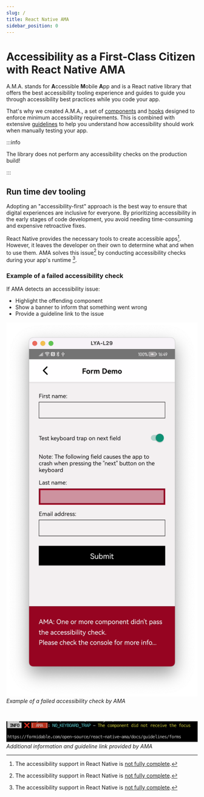 ```yaml
---
slug: /
title: React Native AMA
sidebar_position: 0
---
```


# Accessibility as a First-Class Citizen with React Native AMA

A.M.A. stands for **A**ccessible **M**obile **A**pp and is a React native library that offers the best accessibility tooling experience and guides to guide you through accessibility best practices while you code your app.

That's why we created A.M.A., a set of [components](https://formidable.com/open-source/react-native-ama/components/) and
[hooks](https://formidable.com/open-source/react-native-ama/components/) designed to enforce minimum accessibility requirements.
This is combined with extensive [guidelines](https://formidable.com/open-source/react-native-ama/guidelines/) to help you understand how accessibility should work when manually testing your app.

:::info

The library does not perform any accessibility checks on the production build!

:::

## Run time dev tooling

Adopting an "accessibility-first" approach is the best way to ensure that digital experiences are inclusive for everyone. By prioritizing accessibility in the early stages of code development, you avoid needing time-consuming and expensive retroactive fixes.

React Native provides the necessary tools to create accessible apps[^1]. However, it leaves the developer on their own to determine what and when to use them. AMA solves this issue[^1] by conducting accessibility checks during your app's runtime [^1].

### Example of a failed accessibility check

If AMA detects an accessibility issue:

- Highlight the offending component
- Show a banner to inform that something went wrong
- Provide a guideline link to the issue

![Example of a failed accessibility check by AMA](https://github.com/FormidableLabs/react-native-ama/blob/main/docs/ama-demo.png?raw=true)
_Example of a failed accessibility check by AMA_

<br />

![Additional information and guideline link provided by AMA](https://github.com/FormidableLabs/react-native-ama/blob/main/docs/ama-console-error.png?raw=true)
_Additional information and guideline link provided by AMA_

[^1]: The accessibility support in React Native is [not fully complete](https://github.com/facebook/react-native/projects/15).
[^1]: AMA can help catch common accessibility issues, but a full manual test is still necessary.
[^1]: Runtime checks are performed **ONLY** in the dev build when **DEV** is true. In production mode, the checking code is stripped away.
